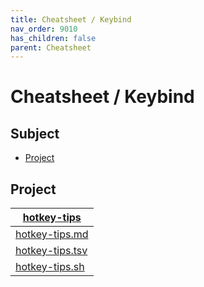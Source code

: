 ```yaml
---
title: Cheatsheet / Keybind
nav_order: 9010
has_children: false
parent: Cheatsheet
---
```



# Cheatsheet / Keybind




## Subject

* [Project](#project)




## Project

| [hotkey-tips](https://github.com/samwhelp/endeavouros-kde-plasma-adjustment/tree/main/project/gen/hotkey-tips) |
| ----------- |
| [hotkey-tips.md](https://github.com/samwhelp/endeavouros-kde-plasma-adjustment/blob/main/project/gen/hotkey-tips/dist/locale/en_US/hotkey-tips.md) |
| [hotkey-tips.tsv](https://github.com/samwhelp/endeavouros-kde-plasma-adjustment/blob/main/project/gen/hotkey-tips/dist/locale/en_US/hotkey-tips.tsv) |
| [hotkey-tips.sh](https://github.com/samwhelp/endeavouros-kde-plasma-adjustment/blob/main/project/gen/hotkey-tips/dist/locale/en_US/hotkey-tips.sh) |
